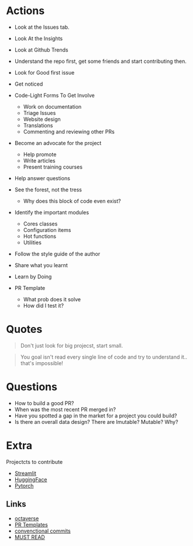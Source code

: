 # Actions

- Look at the Issues tab.
- Look At the Insights 
- Look at Github Trends
- Understand the repo first, get some friends and start contributing then.
- Look for Good first issue
- Get noticed
- Code-Light Forms To Get Involve
    - Work on documentation
    - Triage Issues
    - Website design
    - Translations
    - Commenting and reviewing other PRs
- Become an advocate for the project
    - Help promote
    - Write articles
    - Present training courses

- Help answer questions
- See the forest, not the tress
    - Why does this block of code even exist?

- Identify the important modules
    - Cores classes
    - Configuration items
    - Hot functions
    - Utilities

- Follow the style guide of the author
- Share what you learnt
- Learn by Doing
- PR Template
    - What prob does it solve
    - How did I test it?

# Quotes

> Don't just look for big projecst, start small.

> You goal isn't read every single line of code and try to understand it.. that's impossible!

# Questions

- How to build a good PR?
- When was the most recent PR merged in?
- Have you spotted a gap in the market for a project you could build?
- Is there an overall data design? There are Imutable? Mutable? Why?

# Extra

Projectcts to contribute

- [Streamlit](https://github.com/streamlit/streamlit/issues)
- [HuggingFace](https://github.com/huggingface/transformers/issues)
- [Pytorch](https://github.com/pytorch/pytorch)

## Links

- [octaverse](https://octoverse.github.com/)
- [PR Templates](https://axolo.co/blog/p/part-3-github-pull-request-template)
- [convenctional commits](https://www.conventionalcommits.org/en/v1.0.0/)
- [MUST READ](https://cprimozic.net/blog/fixing-a-bug-in-google-chrome/)
